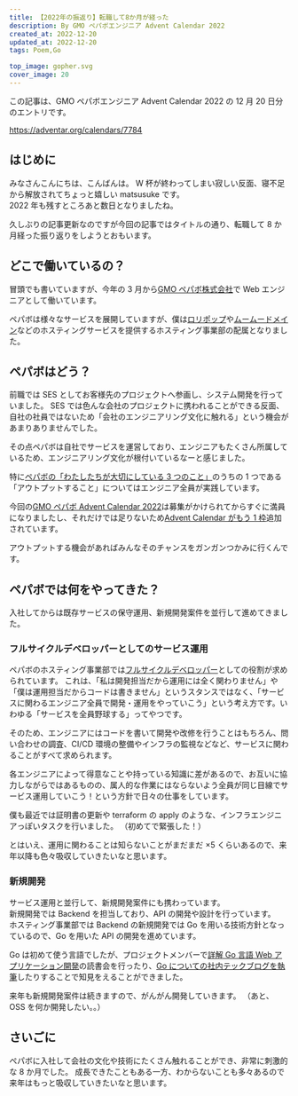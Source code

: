 ```yaml
---
title: 【2022年の振返り】転職して8か月が経った
description: By GMO ペパボエンジニア Advent Calendar 2022
created_at: 2022-12-20
updated_at: 2022-12-20
tags: Poem,Go

top_image: gopher.svg
cover_image: 20
---
```


この記事は、GMO ペパボエンジニア Advent Calendar 2022 の 12 月 20 日分のエントリです。

https://adventar.org/calendars/7784

## はじめに

みなさんこんにちは、こんばんは。
W 杯が終わってしまい寂しい反面、寝不足から解放されてちょっと嬉しい matsusuke です。  
2022 年も残すところあと数日となりましたね。

久しぶりの記事更新なのですが今回の記事ではタイトルの通り、転職して 8 か月経った振り返りをしようとおもいます。

## どこで働いているの？

冒頭でも書いていますが、今年の 3 月から[GMO ペパボ株式会社](https://pepabo.com/)で Web エンジニアとして働いています。

ペパボは様々なサービスを展開していますが、僕は[ロリポップ](https://lolipop.jp/)や[ムームードメイン](https://muumuu-domain.com/)などのホスティングサービスを提供するホスティング事業部の配属となりました。

## ペパボはどう？

前職では SES としてお客様先のプロジェクトへ参画し、システム開発を行っていました。
SES では色んな会社のプロジェクトに携われることができる反面、自社の社員ではないため「会社のエンジニアリング文化に触れる」という機会があまりありませんでした。

その点ペパボは自社でサービスを運営しており、エンジニアもたくさん所属しているため、エンジニアリング文化が根付いているなーと感じました。

特に[ペパボの「わたしたちが大切にしている 3 つのこと」](https://recruit.pepabo.com/info/important/)のうちの 1 つである「アウトプットすること」についてはエンジニア全員が実践しています。

今回の[GMO ペパボ Advent Calendar 2022](https://adventar.org/calendars/7784)は募集がかけられてからすぐに満員になりましたし、それだけでは足りないため[Advent Calendar がもう 1 枠](https://adventar.org/calendars/7722)追加されています。

アウトプットする機会があればみんなそのチャンスをガンガンつかみに行くんです。

## ペパボでは何をやってきた？

入社してからは既存サービスの保守運用、新規開発案件を並行して進めてきました。

### フルサイクルデベロッパーとしてのサービス運用

ペパボのホスティング事業部では[フルサイクルデベロッパー](https://tech.pepabo.com/2021/07/28/hiring-for-hosting/)としての役割が求められています。
これは、「私は開発担当だから運用には全く関わりません」や「僕は運用担当だからコードは書きません」というスタンスではなく、「サービスに関わるエンジニア全員で開発・運用をやっていこう」という考え方です。いわゆる「サービスを全員野球する」ってやつです。

そのため、エンジニアにはコードを書いて開発や改修を行うことはもちろん、問い合わせの調査、CI/CD 環境の整備やインフラの監視などなど、サービスに関わることがすべて求められます。

各エンジニアによって得意なことや持っている知識に差があるので、お互いに協力しながらではあるものの、属人的な作業にはならないよう全員が同じ目線でサービス運用していこう！という方針で日々の仕事をしています。

僕も最近では証明書の更新や terraform の apply のような、インフラエンジニアっぽいタスクを行いました。
（初めてで緊張した！）

とはいえ、運用に関わることは知らないことがまだまだ ×5 くらいあるので、来年以降も色々吸収していきたいなと思います。

### 新規開発

サービス運用と並行して、新規開発案件にも携わっています。  
新規開発では Backend を担当しており、API の開発や設計を行っています。  
ホスティング事業部では Backend の新規開発では Go を用いる技術方針となっているので、Go を用いた API の開発を進めています。

Go は初めて使う言語でしたが、プロジェクトメンバーで[詳解 Go 言語 Web アプリケーション開発](https://www.amazon.co.jp/%E8%A9%B3%E8%A7%A3Go%E8%A8%80%E8%AA%9EWeb%E3%82%A2%E3%83%97%E3%83%AA%E3%82%B1%E3%83%BC%E3%82%B7%E3%83%A7%E3%83%B3%E9%96%8B%E7%99%BA-%E6%B8%85%E6%B0%B4-%E9%99%BD%E4%B8%80%E9%83%8E/dp/4863543727)の読書会を行ったり、[Go についての社内テックブログを執筆](https://tech.pepabo.com/2022/09/09/go-middleware/)したりすることで知見をえることができました。

来年も新規開発案件は続きますので、がんがん開発していきます。
（あと、OSS を何か開発したい。。）

## さいごに

ぺパボに入社して会社の文化や技術にたくさん触れることができ、非常に刺激的な 8 か月でした。
成長できたこともある一方、わからないことも多々あるので来年はもっと吸収していきたいなと思います。
